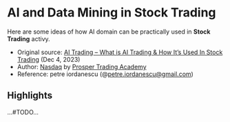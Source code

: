 
# AI and Data Mining in Stock Trading

Here are some ideas of how AI domain can be practically used in **Stock Trading** activy.

* Original source: [AI Trading – What is AI Trading & How It’s Used In Stock Trading](https://www.nasdaq.com/articles/ai-trading-what-is-ai-trading-how-its-used-in-stock-trading) (Dec 4, 2023)
* Author: [Nasdaq](https://www.nasdaq.com) by [Prosper Trading Academy](https://www.nasdaq.com/authors/prosper-trading-academy)
* Reference: petre iordanescu (@petre.iordanescu@gmail.com)


## Highlights

...#TODO...






